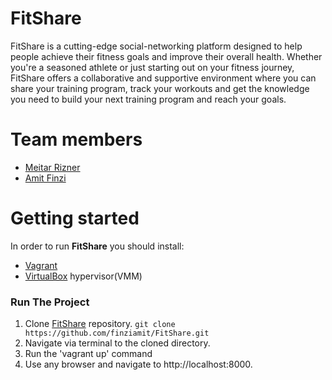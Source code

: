 # FitShare
FitShare is a cutting-edge social-networking platform designed to help people achieve their fitness goals and improve their overall health. Whether you're a seasoned athlete or just starting out on your fitness journey, FitShare offers a collaborative and supportive environment where you can share your training program, track your workouts and get the knowledge you need to build your next training program and reach your goals.

# Team members
* [Meitar Rizner](https://github.com/MeitarRizner)
* [Amit Finzi](https://github.com/finziamit)

# Getting started

In order to run **FitShare** you should install:

- [Vagrant](https://www.vagrantup.com/downloads)
- [VirtualBox](https://www.virtualbox.org/) hypervisor(VMM)

### Run The Project

1. Clone [FitShare](https://github.com/finziamit/FitShare.git) repository.
  ``` git clone https://github.com/finziamit/FitShare.git ```
2. Navigate via terminal to the cloned directory.
3. Run the 'vagrant up' command
4. Use any browser and navigate to http://localhost:8000.